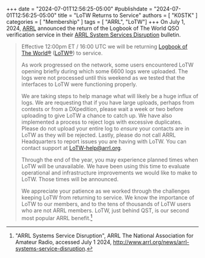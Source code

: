 +++
date = "2024-07-01T12:56:25-05:00"
#publishdate = "2024-07-01T12:56:25-05:00"
title = "LoTW Returns to Service"
authors = [ "K0STK" ]
categories = [ "Membership" ]
tags = [ "ARRL", "LoTW"]
+++
On July 1, 2024, [ARRL](https://www.arrl.org) announced the return of the
Logbook of The World QSO verification service in their
[ARRL System Services Disruption](http://www.arrl.org/news/arrl-systems-service-disruption)
bulletin.
<!--more-->

>Effective 12:00pm ET / 16:00 UTC we will be returning
>[Logbook of The World&reg;](https://lotw.arrl.org/lotwuser/default)
>([LoTW&reg;](https://lotw.arrl.org/lotwuser/default))
>to service. 
>
>As work progressed on the network, some users encountered LoTW opening
>briefly during which some 6600 logs were uploaded. The logs were not
>processed until this weekend as we tested that the interfaces to LoTW
>were functioning properly.
>
>We are taking steps to help manage what will likely be a huge influx
>of logs. We are requesting that if you have large uploads, perhaps
>from contests or from a DXpedition, please wait a week or two before
>uploading to give LoTW a chance to catch up. We have also implemented
>a process to reject logs with excessive duplicates. Please do not
>upload your entire log to *ensure* your contacts are in LoTW as they
>will be rejected. Lastly, please do not call ARRL Headquarters to
>report issues you are having with LoTW. You can contact support at
>LoTW-help@arrl.org.
>
>Through the end of the year, you may experience planned times when
>LoTW will be unavailable. We have been using this time to evaluate
>operational and infrastructure improvements we would like to make to
>LoTW. Those times will be announced.
>
>We appreciate your patience as we worked through the challenges keeping
>LoTW from returning to service. We know the importance of LoTW to
>our members, and to the tens of thousands of LoTW users who are not
>ARRL members. LoTW, just behind QST, is our second most popular ARRL
>benefit.[^1]

[^1]: "ARRL Systems Service Disruption", ARRL The National Association for Amateur Radio, accessed July 1 2024, http://www.arrl.org/news/arrl-systems-service-disruption.
